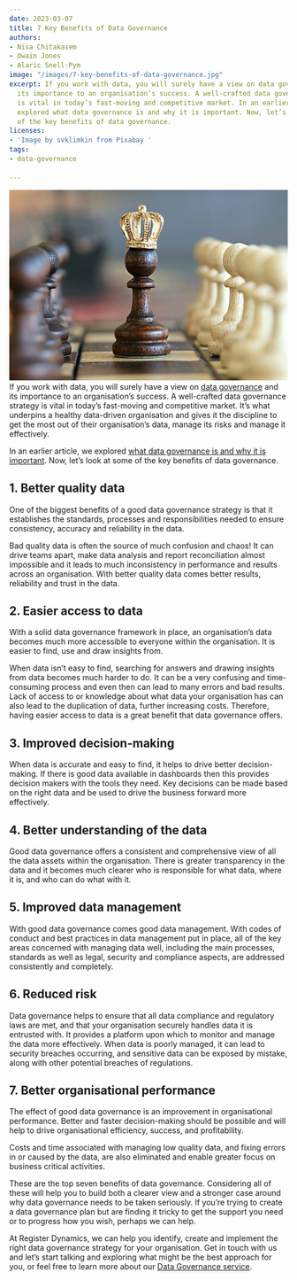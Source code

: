 ```yaml
---
date: 2023-03-07
title: 7 Key Benefits of Data Governance
authors:
- Nisa Chitakasem
- Owain Jones
- Alaric Snell-Pym
image: "/images/7-key-benefits-of-data-governance.jpg"
excerpt: If you work with data, you will surely have a view on data governance and
  its importance to an organisation’s success. A well-crafted data governance strategy
  is vital in today’s fast-moving and competitive market. In an earlier article, we
  explored what data governance is and why it is important. Now, let’s look at some
  of the key benefits of data governance.
licenses:
- 'Image by svklimkin from Pixabay '
tags:
- data-governance

---
```

![](/images/7-key-benefits-of-data-governance.jpg)If you work with data, you will surely have a view on [data governance](https://www.register-dynamics.co.uk/specialisms/data-governance) and its importance to an organisation’s success. A well-crafted data governance strategy is vital in today’s fast-moving and competitive market. It’s what underpins a healthy data-driven organisation and gives it the discipline to get the most out of their organisation’s data, manage its risks and manage it effectively.

In an earlier article, we explored [what data governance is and why it is important](https://www.register-dynamics.co.uk/blog/what-data-governance-is-and-why-it-is-important). Now, let’s look at some of the key benefits of data governance.

## 1. Better quality data

One of the biggest benefits of a good data governance strategy is that it establishes the standards, processes and responsibilities needed to ensure consistency, accuracy and reliability in the data.

Bad quality data is often the source of much confusion and chaos! It can drive teams apart, make data analysis and report reconciliation almost impossible and it leads to much inconsistency in performance and results across an organisation. With better quality data comes better results, reliability and trust in the data.

## 2. Easier access to data

With a solid data governance framework in place, an organisation’s data becomes much more accessible to everyone within the organisation. It is easier to find, use and draw insights from.

When data isn’t easy to find, searching for answers and drawing insights from data becomes much harder to do. It can be a very confusing and time-consuming process and even then can lead to many errors and bad results. Lack of access to or knowledge about what data your organisation has can also lead to the duplication of data, further increasing costs. Therefore, having easier access to data is a great benefit that data governance offers.

## 3. Improved decision-making

When data is accurate and easy to find, it helps to drive better decision-making. If there is good data available in dashboards then this provides decision makers with the tools they need. Key decisions can be made based on the right data and be used to drive the business forward more effectively.

## 4. Better understanding of the data

Good data governance offers a consistent and comprehensive view of all the data assets within the organisation. There is greater transparency in the data and it becomes much clearer who is responsible for what data, where it is, and who can do what with it.

## 5. Improved data management

With good data governance comes good data management. With codes of conduct and best practices in data management put in place, all of the key areas concerned with managing data well, including the main processes, standards as well as legal, security and compliance aspects, are addressed consistently and completely.

## 6. Reduced risk

Data governance helps to ensure that all data compliance and regulatory laws are met, and that your organisation securely handles data it is entrusted with. It provides a platform upon which to monitor and manage the data more effectively. When data is poorly managed, it can lead to security breaches occurring, and sensitive data can be exposed by mistake, along with other potential breaches of regulations.

## 7. Better organisational performance

The effect of good data governance is an improvement in organisational performance. Better and faster decision-making should be possible and will help to drive organisational efficiency, success, and profitability.

Costs and time associated with managing low quality data, and fixing errors in or caused by the data, are also eliminated and enable greater focus on business critical activities.

These are the top seven benefits of data governance. Considering all of these will help you to build both a clearer view and a stronger case around why data governance needs to be taken seriously. If you’re trying to create a data governance plan but are finding it tricky to get the support you need or to progress how you wish, perhaps we can help.

At Register Dynamics, we can help you identify, create and implement the right data governance strategy for your organisation. Get in touch with us and let’s start talking and exploring what might be the best approach for you, or feel free to learn more about our [Data Governance service](https://www.register-dynamics.co.uk/specialisms/data-governance).